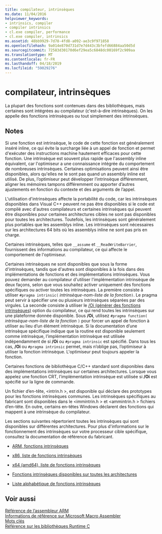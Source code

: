 ```yaml
---
title: compilateur, intrinsèques
ms.date: 11/04/2016
helpviewer_keywords:
- intrinsics, compiler
- compiler intrinsics
- cl.exe compiler, performance
- cl.exe compiler, intrinsics
ms.assetid: 48bb9929-7d78-4fd8-a092-ae3c9f971858
ms.openlocfilehash: 9a014e870d731d7e7d443c3bfefd66884aa50d5d
ms.sourcegitcommit: 72583d30170d6ef29ea5c6848dc00169f2c909aa
ms.translationtype: MT
ms.contentlocale: fr-FR
ms.lasthandoff: 04/18/2019
ms.locfileid: "59029276"
---
```

# <a name="compiler-intrinsics"></a>compilateur, intrinsèques

La plupart des fonctions sont contenues dans des bibliothèques, mais certaines sont intégrées au compilateur (c'est-à-dire intrinsèques). On les appelle des fonctions intrinsèques ou tout simplement des intrinsèques.

## <a name="remarks"></a>Notes

Si une fonction est intrinsèque, le code de cette fonction est généralement inséré inline, ce qui évite la surcharge liée à un appel de fonction et permet d'exécuter des instructions machine hautement efficaces pour cette fonction. Une intrinsèque est souvent plus rapide que l'assembly inline équivalent, car l'optimiseur a une connaissance intégrée du comportement de nombreuses intrinsèques. Certaines optimisations peuvent ainsi être disponibles, alors qu'elles ne le sont pas quand un assembly inline est utilisé. De plus, l’optimiseur peut développer l’intrinsèque différemment, aligner les mémoires tampons différemment ou apporter d’autres ajustements en fonction du contexte et des arguments de l’appel.

L'utilisation d'intrinsèques affecte la portabilité du code, car les intrinsèques disponibles dans Visual C++ peuvent ne pas être disponibles si le code est compilé avec d'autres compilateurs et certaines intrinsèques qui peuvent être disponibles pour certaines architectures cibles ne sont pas disponibles pour toutes les architectures. Toutefois, les intrinsèques sont généralement plus portables que les assemblys inline. Les intrinsèques sont nécessaires sur les architectures 64 bits où les assemblys inline ne sont pas pris en charge.

Certaines intrinsèques, telles que `__assume` et `__ReadWriteBarrier`, fournissent des informations au compilateur, ce qui affecte le comportement de l'optimiseur.

Certaines intrinsèques ne sont disponibles que sous la forme d'intrinsèques, tandis que d'autres sont disponibles à la fois dans des implémentations de fonctions et des implémentations intrinsèques. Vous pouvez demander au compilateur d'utiliser l'implémentation intrinsèque de deux façons, selon que vous souhaitez activer uniquement des fonctions spécifiques ou activer toutes les intrinsèques. La première consiste à utiliser `#pragma intrinsic(` *intrinsèque-nom-liste de la fonction*`)`. Le pragma peut servir à spécifier une ou plusieurs intrinsèques séparées par des virgules. La seconde consiste à utiliser le [/Oi (générer des fonctions intrinsèques)](../build/reference/oi-generate-intrinsic-functions.md) option du compilateur, ce qui rend toutes les intrinsèques sur une plateforme donnée disponible. Sous **/Oi**, utilisez `#pragma function(` *intrinsèque-nom-liste de la fonction* `)` pour forcer un appel de fonction à utiliser au lieu d’un élément intrinsèque. Si la documentation d’une intrinsèque spécifique indique que la routine est disponible seulement comme intrinsèque, l’implémentation intrinsèque est utilisée indépendamment de si **/Oi** ou `#pragma intrinsic` est spécifié. Dans tous les cas, **/Oi** ou `#pragma intrinsic` permet, mais n’oblige pas, l’optimiseur à utiliser la fonction intrinsèque. L'optimiseur peut toujours appeler la fonction.

Certaines fonctions de bibliothèque C/C++ standard sont disponibles dans des implémentations intrinsèques sur certaines architectures. Lorsque vous appelez une fonction CRT, l’implémentation intrinsèque est utilisée si **/Oi** est spécifié sur la ligne de commande.

Un fichier d’en-tête, \<intrin.h >, est disponible qui déclare des prototypes pour les fonctions intrinsèques communes. Les intrinsèques spécifiques au fabricant sont disponibles dans le \<immintrin.h > et \<ammintrin.h > fichiers d’en-tête. En outre, certains en-têtes Windows déclarent des fonctions qui mappent à une intrinsèque du compilateur.

Les sections suivantes répertorient toutes les intrinsèques qui sont disponibles sur différentes architectures. Pour plus d'informations sur le fonctionnement des intrinsèques sur votre processeur cible spécifique, consultez la documentation de référence du fabricant.

- [ARM, fonctions intrinsèques](../intrinsics/arm-intrinsics.md)

- [x86, liste de fonctions intrinsèques](../intrinsics/x86-intrinsics-list.md)

- [x64 (amd64), liste de fonctions intrinsèques](../intrinsics/x64-amd64-intrinsics-list.md)

- [Fonctions intrinsèques disponibles sur toutes les architectures](../intrinsics/intrinsics-available-on-all-architectures.md)

- [Liste alphabétique de fonctions intrinsèques](../intrinsics/alphabetical-listing-of-intrinsic-functions.md)

## <a name="see-also"></a>Voir aussi

[Référence de l’assembleur ARM](../assembler/arm/arm-assembler-reference.md)<br/>
[Informations de référence sur Microsoft Macro Assembler](../assembler/masm/microsoft-macro-assembler-reference.md)<br/>
[Mots clés](../cpp/keywords-cpp.md)<br/>
[Référence sur les bibliothèques Runtime C](../c-runtime-library/c-run-time-library-reference.md)
